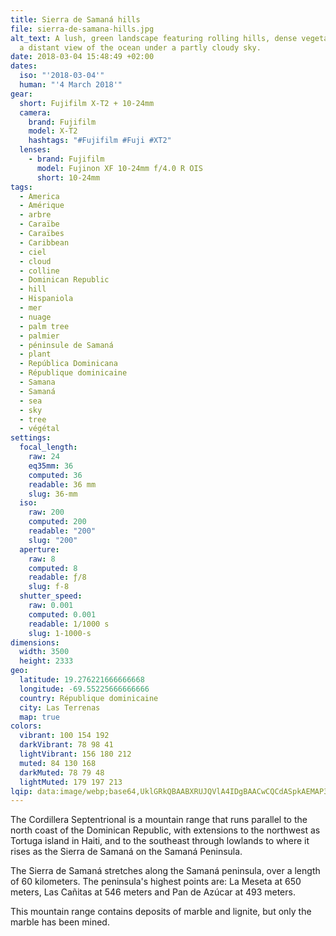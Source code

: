 ```yaml
---
title: Sierra de Samaná hills
file: sierra-de-samana-hills.jpg
alt_text: A lush, green landscape featuring rolling hills, dense vegetation, and
  a distant view of the ocean under a partly cloudy sky.
date: 2018-03-04 15:48:49 +02:00
dates:
  iso: "'2018-03-04'"
  human: "'4 March 2018'"
gear:
  short: Fujifilm X-T2 + 10-24mm
  camera:
    brand: Fujifilm
    model: X-T2
    hashtags: "#Fujifilm #Fuji #XT2"
  lenses:
    - brand: Fujifilm
      model: Fujinon XF 10-24mm f/4.0 R OIS
      short: 10-24mm
tags:
  - America
  - Amérique
  - arbre
  - Caraïbe
  - Caraïbes
  - Caribbean
  - ciel
  - cloud
  - colline
  - Dominican Republic
  - hill
  - Hispaniola
  - mer
  - nuage
  - palm tree
  - palmier
  - péninsule de Samaná
  - plant
  - República Dominicana
  - République dominicaine
  - Samana
  - Samaná
  - sea
  - sky
  - tree
  - végétal
settings:
  focal_length:
    raw: 24
    eq35mm: 36
    computed: 36
    readable: 36 mm
    slug: 36-mm
  iso:
    raw: 200
    computed: 200
    readable: "200"
    slug: "200"
  aperture:
    raw: 8
    computed: 8
    readable: ƒ/8
    slug: f-8
  shutter_speed:
    raw: 0.001
    computed: 0.001
    readable: 1/1000 s
    slug: 1-1000-s
dimensions:
  width: 3500
  height: 2333
geo:
  latitude: 19.276221666666668
  longitude: -69.55225666666666
  country: République dominicaine
  city: Las Terrenas
  map: true
colors:
  vibrant: 100 154 192
  darkVibrant: 78 98 41
  lightVibrant: 156 180 212
  muted: 84 130 168
  darkMuted: 78 79 48
  lightMuted: 179 197 213
lqip: data:image/webp;base64,UklGRkQBAABXRUJQVlA4IDgBAACwCQCdASpkAEMAP3Gmyls0tiklrrQLWsAuCU2i9gGuDoMIKjCkDt84FytbtF22FoGeI1GhOKn/jNPAbU+AgjO8fjDsgKz7ueViIbw1T2m91hp4wiqUAAD+3wIQHsJB7GO8eQqIRyF5jGgk08gATj3FiXJVb6w3nCCtftuUbM0JscnoULH2+XAqClv7t4/POM9J2iuigP2z1TZZJYr3HMXIrnAbubCDZVEUxmEawUEzj/ll9vL0PFhepThi/Yz71vD3mdGsmoFNYpTqfd8jzQhAr8oSC9TPGQDUTTAhCzDJWuFYApWaPnLe01EuwkTCmeUszR6FY2BZc5m6AY+Jo24SnTIeKgrCH8uojRFRBz40g2KYLb4h9l8w8sW/ap6Ama+6ETgEyNP8i37RJ5Lx5bW6g7YxtgHYAAA=
---
```


The Cordillera Septentrional is a mountain range that runs parallel to the north coast of the Dominican Republic, with extensions to the northwest as Tortuga island in Haiti, and to the southeast through lowlands to where it rises as the Sierra de Samaná on the Samaná Peninsula.

The Sierra de Samaná stretches along the Samaná peninsula, over a length of 60 kilometers. The peninsula's highest points are: La Meseta at 650 meters, Las Cañitas at 546 meters and Pan de Azúcar at 493 meters.

This mountain range contains deposits of marble and lignite, but only the marble has been mined.
